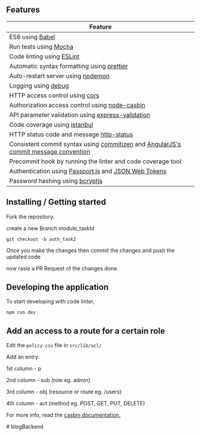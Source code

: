 
## Features

| Feature                                                                                               |
|-------------------------------------------------------------------------------------------------------|
| ES6 using [Babel](https://babeljs.io/)                                                                |
| Run tests using [Mocha](https://mochajs.org/)                                                         |
| Code linting using [ESLint](http://eslint.org/)                                                       |
| Automatic syntax formatting using [prettier](https://github.com/prettier/prettier)                    |
| Auto-restart server using [nodemon](https://nodemon.io/)                                              |
| Logging using [debug](https://github.com/visionmedia/debug)                                           |
| HTTP access control using [cors](https://github.com/expressjs/cors)                                   |
| Authorization access control using [node-casbin](https://github.com/casbin/node-casbin)               |
| API parameter validation using [express-validation](https://github.com/andrewkeig/express-validation) |
| Code coverage using [istanbul](https://istanbul.js.org/)                                              |
| HTTP status code and message [http-status](https://github.com/adaltas/node-http-status)               |
| Consistent commit syntax using [commitizen](http://commitizen.github.io/cz-cli/) and [AngularJS's commit message convention](https://github.com/angular/angular.js/blob/master/CONTRIBUTING.md#-git-commit-guidelines)  |
| Precommit hook by running the linter and code coverage tool                                           |
| Authentication using [Passport.js](http://passportjs.org/) and [JSON Web Tokens](https://jwt.io/)     |
| Password hashing using [bcryptjs](https://www.npmjs.com/package/bcryptjs)                             |

## Installing / Getting started

Fork the repository.

create a new Branch module_taskId
```shell
git checkout -b auth_task2
```
Once you make the changes then commit the changes and push the updated code

now rasie a PR Request of the changes done.


## Developing the application

To start developing with code linter,

```shell
npm run dev
```

## Add an access to a route for a certain role

Edit the `policy.csv` file in `src/lib/acl/`

Add an entry:

1st column - p

2nd column - sub (role eg. admin)

3rd column - obj (resource or route eg. /users)

4th column - act (method eg. POST, GET, PUT, DELETE)

For more info, read the [casbin documentation.](https://casbin.org/docs/en/overview)


#   b l o g B a c k e n d  
 